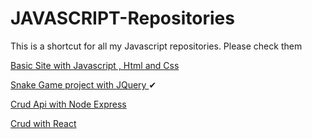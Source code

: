 # JAVASCRIPT-Repositories
 This is a shortcut for all my Javascript repositories. Please check them


<a href="https://github.com/ArthurAlesi/JAVASCRIPT-Site-with-HTML-CSS">Basic Site with Javascript , Html and Css </a> <br>

<a href="https://github.com/ArthurAlesi/JAVASCRIPT-JQUERY-Project">Snake Game project with JQuery </a> ✔ <br>

<a href="https://github.com/ArthurAlesi/NODE-Crud-Api">Crud Api with Node Express </a> <br>

<a href="https://github.com/ArthurAlesi/REACT-NATIVE-APP-AluraCourse">Crud with React </a> <br>
